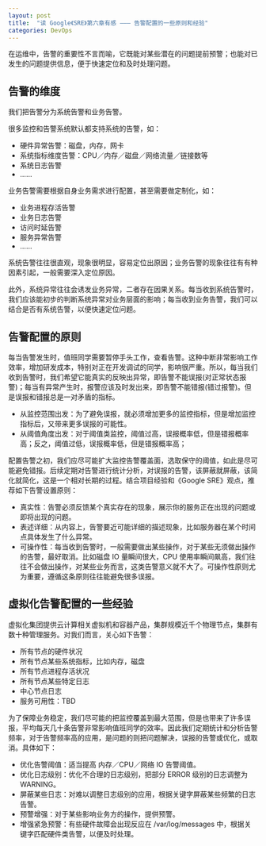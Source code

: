 ```yaml
---
layout: post
title:  "读 Google《SRE》第六章有感 ——— 告警配置的一些原则和经验"
categories: DevOps
---
```



在运维中，告警的重要性不言而喻，它既能对某些潜在的问题提前预警；也能对已发生的问题提供信息，便于快速定位和及时处理问题。

## 告警的维度

我们把告警分为系统告警和业务告警。

很多监控和告警系统默认都支持系统的告警，如：

- 硬件异常告警：磁盘，内存，网卡
- 系统指标维度告警：CPU／内存／磁盘／网络流量／链接数等
- 系统日志告警
- ......

业务告警需要根据自身业务需求进行配置，甚至需要做定制化，如：

- 业务进程存活告警
- 业务日志告警
- 访问时延告警
- 服务异常告警
- ......

系统告警往往很直观，现象很明显，容易定位出原因；业务告警的现象往往有有种因素引起，一般需要深入定位原因。

此外，系统异常往往会诱发业务异常，二者存在因果关系。每当收到系统告警时，我们应该能初步的判断系统异常对业务层面的影响；每当收到业务告警，我们可以结合是否有系统告警，以便快速定位问题。

## 告警配置的原则

每当告警发生时，值班同学需要暂停手头工作，查看告警。这种中断非常影响工作效率，增加研发成本，特别对正在开发调试的同学，影响很严重。所以，每当我们收到告警时，我们希望它能真实的反映出异常，即告警不能误报(对正常状态报警)；每当有异常产生时，报警应该及时发出来，即告警不能错报(错过报警)。但是误报和错报总是一对矛盾的指标。

- 从监控范围出发：为了避免误报，就必须增加更多的监控指标，但是增加监控指标后，又带来更多误报的可能性。
- 从阈值角度出发：对于阈值类监控，阈值过高，误报概率低，但是错报概率高；反之，阈值过低，误报概率低，但是错报概率高；

配置告警之初，我们应尽可能扩大监控告警覆盖面，选取保守的阈值，如此是尽可能避免错报。后续定期对告警进行统计分析，对误报的告警，该屏蔽就屏蔽，该简化就简化，这是一个相对长期的过程。结合项目经验和《Google SRE》观点，推荐如下告警设置原则：

- 真实性：告警必须反馈某个真实存在的现象，展示你的服务正在出现的问题或即将出现的问题。
- 表述详细：从内容上，告警要近可能详细的描述现象，比如服务器在某个时间点具体发生了什么异常。
- 可操作性：每当收到告警时，一般需要做出某些操作，对于某些无须做出操作的告警，最好取消。比如磁盘 IO 量瞬间很大，CPU 使用率瞬间飙高，我们往往不会做出操作，对某些业务而言，这类告警意义就不大了。可操作性原则尤为重要，遵循这条原则往往能避免很多误报。

## 虚拟化告警配置的一些经验

虚拟化集团提供云计算相关虚拟机和容器产品，集群规模近千个物理节点，集群有数十种管理服务。对我们而言，关心如下告警：

- 所有节点的硬件状况
- 所有节点某些系统指标，比如内存，磁盘
- 所有节点进程存活状况
- 所有节点某些特定日志
- 中心节点日志
- 服务可用性：TBD

为了保障业务稳定，我们尽可能的把监控覆盖到最大范围，但是也带来了许多误报，平均每天几十条告警非常影响值班同学的效率。因此我们定期统计和分析告警频率，对于告警频率高的应用，是问题的则把问题解决，误报的告警或优化，或取消。具体如下：

- 优化告警阈值：适当提高 内存／CPU／网络 IO 告警阈值。
- 优化日志级别：优化不合理的日志级别，把部分 ERROR 级别的日志调整为 WARNING。
- 屏蔽某些日志：对难以调整日志级别的应用，根据关键字屏蔽某些频繁的日志告警。
- 预警增强：对于某些影响业务方的操作，提供预警。
- 增强紧急预警：有些硬件故障会出现反应在 /var/log/messages 中，根据关键字匹配硬件类告警，以便及时处理。